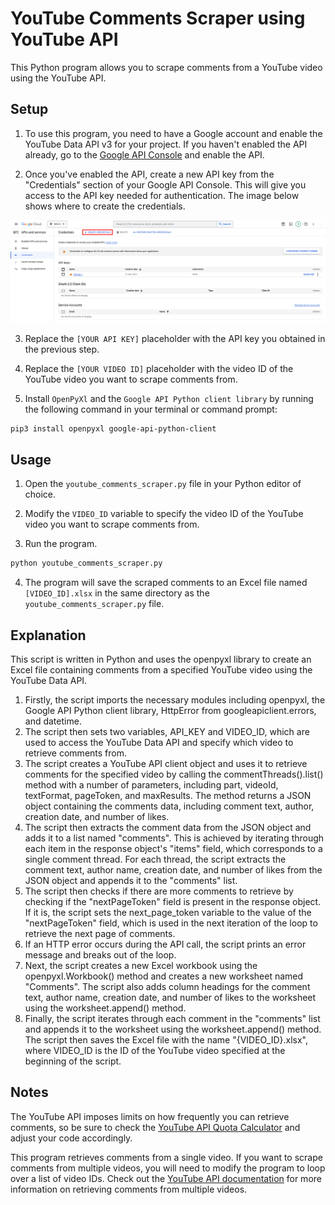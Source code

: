 # YouTube Comments Scraper using YouTube API
This Python program allows you to scrape comments from a YouTube video using the YouTube API.

## Setup
1) To use this program, you need to have a Google account and enable the YouTube Data API v3 for your project. If you haven't enabled the API already, go to the [Google API Console](https://console.cloud.google.com/apis/library/youtube.googleapis.com) and enable the API.

2) Once you've enabled the API, create a new API key from the "Credentials" section of your Google API Console. This will give you access to the API key needed for authentication. The image below shows where to create the credentials.

![YouTube API Keys](API.png)

3) Replace the `[YOUR API KEY]` placeholder with the API key you obtained in the previous step.

4) Replace the `[YOUR VIDEO ID]` placeholder with the video ID of the YouTube video you want to scrape comments from.

5) Install `OpenPyXl` and the `Google API Python client library` by running the following command in your terminal or command prompt:

```sh
pip3 install openpyxl google-api-python-client
```
## Usage
1) Open the `youtube_comments_scraper.py` file in your Python editor of choice.

2) Modify the `VIDEO_ID` variable to specify the video ID of the YouTube video you want to scrape comments from.

3) Run the program.

```sh
python youtube_comments_scraper.py
```
4) The program will save the scraped comments to an Excel file named `[VIDEO_ID].xlsx` in the same directory as the `youtube_comments_scraper.py` file.

## Explanation

This script is written in Python and uses the openpyxl library to create an Excel file containing comments from a specified YouTube video using the YouTube Data API.

1) Firstly, the script imports the necessary modules including openpyxl, the Google API Python client library, HttpError from googleapiclient.errors, and datetime.
2) The script then sets two variables, API_KEY and VIDEO_ID, which are used to access the YouTube Data API and specify which video to retrieve comments from.
3) The script creates a YouTube API client object and uses it to retrieve comments for the specified video by calling the commentThreads().list() method with a number of parameters, including part, videoId, textFormat, pageToken, and maxResults. The method returns a JSON object containing the comments data, including comment text, author, creation date, and number of likes.
4) The script then extracts the comment data from the JSON object and adds it to a list named "comments". This is achieved by iterating through each item in the response object's "items" field, which corresponds to a single comment thread. For each thread, the script extracts the comment text, author name, creation date, and number of likes from the JSON object and appends it to the "comments" list.
5) The script then checks if there are more comments to retrieve by checking if the "nextPageToken" field is present in the response object. If it is, the script sets the next_page_token variable to the value of the "nextPageToken" field, which is used in the next iteration of the loop to retrieve the next page of comments.
6) If an HTTP error occurs during the API call, the script prints an error message and breaks out of the loop.
7) Next, the script creates a new Excel workbook using the openpyxl.Workbook() method and creates a new worksheet named "Comments". The script also adds column headings for the comment text, author name, creation date, and number of likes to the worksheet using the worksheet.append() method.
8) Finally, the script iterates through each comment in the "comments" list and appends it to the worksheet using the worksheet.append() method. The script then saves the Excel file with the name "{VIDEO_ID}.xlsx", where VIDEO_ID is the ID of the YouTube video specified at the beginning of the script.

## Notes
The YouTube API imposes limits on how frequently you can retrieve comments, so be sure to check the [YouTube API Quota Calculator](https://developers.google.com/youtube/v3/determine_quota_cost) and adjust your code accordingly.

This program retrieves comments from a single video. If you want to scrape comments from multiple videos, you will need to modify the program to loop over a list of video IDs. Check out the [YouTube API documentation](https://developers.google.com/youtube/v3/docs/comments/list) for more information on retrieving comments from multiple videos.